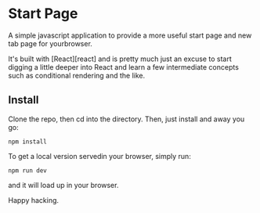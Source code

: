 # Start Page

A simple javascript application to provide a more useful start page and new tab
page for yourbrowser.

It's built with [React][react] and is pretty much just an excuse to start
digging a little deeper into React and learn a few intermediate concepts such as
conditional rendering and the like.

## Install

Clone the repo, then cd into the directory. Then, just install and away you go:

```
npm install
```

To get a local version servedin your browser, simply run:

```
npm run dev
```

and it will load up in your browser.

Happy hacking.
